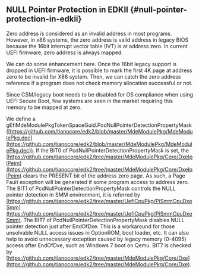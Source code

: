 ## NULL Pointer Protection in EDKII {#null-pointer-protection-in-edkii}

Zero address is considered as an invalid address in most programs. However, in x86 systems, the zero address is valid address in legacy BIOS because the 16bit interrupt vector table (IVT) is at address zero. In current UEFI firmware, zero address is always mapped.

We can do some enhancement here. Once the 16bit legacy support is dropped in UEFI firmware, it is possible to mark the first 4K page at address zero to be invalid for X86 system. Then, we can catch the zero address reference if a program does not check memory allocation successful or not.

Since CSM/legacy boot needs to be disabled for OS compliance when using UEFI Secure Boot, few systems are seen in the market requiring this memory to be mapped at zero.

We define a gEfiMdeModulePkgTokenSpaceGuid.PcdNullPointerDetectionPropertyMask ([https://github.com/tianocore/edk2/blob/master/MdeModulePkg/MdeModulePkg.dec](https://github.com/tianocore/edk2/blob/master/MdeModulePkg/MdeModulePkg.dec)). If the BIT0 of PcdNullPointerDetectionPropertyMask is set, the [https://github.com/tianocore/edk2/tree/master/MdeModulePkg/Core/DxeIplPeim](https://github.com/tianocore/edk2/tree/master/MdeModulePkg/Core/DxeIplPeim) clears the PRESENT bit of the address zero page. As such, a Page Fault exception will be generated if some program access to address zero. The BIT1 of PcdNullPointerDetectionPropertyMask controls the NULL pointer detection in SMM environment, it is referred by [https://github.com/tianocore/edk2/tree/master/UefiCpuPkg/PiSmmCpuDxeSmm](https://github.com/tianocore/edk2/tree/master/UefiCpuPkg/PiSmmCpuDxeSmm). The BIT7 of PcdNullPointerDetectionPropertyMask disables NULL pointer detection just after EndOfDxe. This is a workaround for those unsolvable NULL access issues in OptionROM, boot loader, etc. It can also help to avoid unnecessary exception caused by legacy memory (0-4095) access after EndOfDxe, such as Windows 7 boot on Qemu. BIT7 is checked by [https://github.com/tianocore/edk2/tree/master/MdeModulePkg/Core/Dxe](https://github.com/tianocore/edk2/tree/master/MdeModulePkg/Core/Dxe).